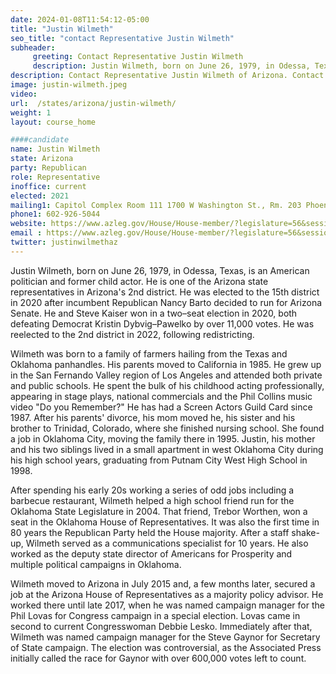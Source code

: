 ```yaml
---
date: 2024-01-08T11:54:12-05:00
title: "Justin Wilmeth"
seo_title: "contact Representative Justin Wilmeth"
subheader:
     greeting: Contact Representative Justin Wilmeth
     description: Justin Wilmeth, born on June 26, 1979, in Odessa, Texas, is an American politician and former child actor. He is one of the Arizona state Representative in Arizona's 2nd district.
description: Contact Representative Justin Wilmeth of Arizona. Contact information for Justin Wilmeth includes email address, phone number, and mailing address.
image: justin-wilmeth.jpeg
video:
url:  /states/arizona/justin-wilmeth/
weight: 1
layout: course_home

####candidate
name: Justin Wilmeth
state: Arizona
party: Republican
role: Representative
inoffice: current
elected: 2021
mailing1: Capitol Complex Room 111 1700 W Washington St., Rm. 203 Phoenix, AZ 85007-2890
phone1: 602-926-5044
website: https://www.azleg.gov/House/House-member/?legislature=56&session=128&legislator=2205/
email : https://www.azleg.gov/House/House-member/?legislature=56&session=128&legislator=2205/
twitter: justinwilmethaz
---
```


Justin Wilmeth, born on June 26, 1979, in Odessa, Texas, is an American politician and former child actor. He is one of the Arizona state representatives in Arizona's 2nd district. He was elected to the 15th district in 2020 after incumbent Republican Nancy Barto decided to run for Arizona Senate. He and Steve Kaiser won in a two–seat election in 2020, both defeating Democrat Kristin Dybvig–Pawelko by over 11,000 votes. He was reelected to the 2nd district in 2022, following redistricting.

Wilmeth was born to a family of farmers hailing from the Texas and Oklahoma panhandles. His parents moved to California in 1985. He grew up in the San Fernando Valley region of Los Angeles and attended both private and public schools. He spent the bulk of his childhood acting professionally, appearing in stage plays, national commercials and the Phil Collins music video "Do you Remember?" He has had a Screen Actors Guild Card since 1987. After his parents' divorce, his mom moved he, his sister and his brother to Trinidad, Colorado, where she finished nursing school. She found a job in Oklahoma City, moving the family there in 1995. Justin, his mother and his two siblings lived in a small apartment in west Oklahoma City during his high school years, graduating from Putnam City West High School in 1998.

After spending his early 20s working a series of odd jobs including a barbecue restaurant, Wilmeth helped a high school friend run for the Oklahoma State Legislature in 2004. That friend, Trebor Worthen, won a seat in the Oklahoma House of Representatives. It was also the first time in 80 years the Republican Party held the House majority. After a staff shake-up, Wilmeth served as a communications specialist for 10 years. He also worked as the deputy state director of Americans for Prosperity and multiple political campaigns in Oklahoma.

Wilmeth moved to Arizona in July 2015 and, a few months later, secured a job at the Arizona House of Representatives as a majority policy advisor. He worked there until late 2017, when he was named campaign manager for the Phil Lovas for Congress campaign in a special election. Lovas came in second to current Congresswoman Debbie Lesko. Immediately after that, Wilmeth was named campaign manager for the Steve Gaynor for Secretary of State campaign. The election was controversial, as the Associated Press initially called the race for Gaynor with over 600,000 votes left to count.
